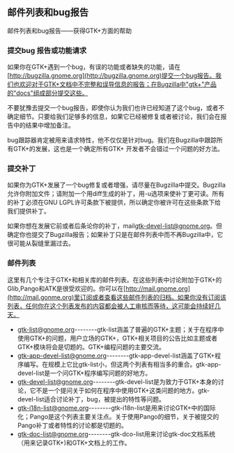 ## 邮件列表和bug报告
邮件列表和bug报告——获得GTK+方面的帮助

### 提交bug 报告或功能请求
如果你在GTK+遇到一个bug，有误的功能或者缺失的功能，请在[http://bugzilla.gnome.org](http://bugzilla.gnome.org)提交一个bug报告。我们也欢迎对于GTK+文档中不完整和误导信息的报告；在Bugzilla中"gtk+"产品的"docs"组成部分提交这些。

不要犹豫去提交一个bug报告，即使你认为我们也许已经知道了这个bug，或者不确定细节。只要给我们足够多的信息，如果它已经被修复或者被讨论，我们会在报告中的结果中增加备注。

bug跟踪器肯定被用来请求特性，他不仅仅是针对bug。我们在Bugzilla中跟踪所有GTK+的发展，这也是一个确定所有GTK+ 开发者不会错过一个问题的好方法。
### 提交补丁
如果你为GTK+发展了一个bug修复或者增强，请尽量在Bugzilla中提交。Bugzilla允许你附加文件；请附加一个用diff生成的补丁，用-u选项来使补丁更可读。所有的补丁必须在GNU LGPL许可条款下被提供，所以确定你被许可在这些条款下给我们提供补丁。

如果你想在发展它前或者后条论你的补丁，mail[gtk-devel-list@gnome.org](mailto:gtk-devel-list@gnome.org)。但确定你也提交了Bugzilla报告；如果补丁只是在邮件列表中而不再Bugzilla中，它很可能从裂缝里漏过去。
### 邮件列表
这里有几个专注于GTK+和相关库的邮件列表。在这些列表中讨论附加于GTK+的Glib,Pango和ATK是很受欢迎的。你可以在[http://mail.gnome.org](http://mail.gonme.org)里订阅或者查看这些邮件列表的归档。如果你没有订阅该列表，任何你在这个列表发布的内容都会被人工审核而等待，这可能会持续好几天。
* [gtk-list@gnome.org](mailto:gtk-list@gnome.org)--------gtk-list涵盖了普遍的GTK+主题；关于在程序中使用GTK+的问题，用户立场的GTK+，GTK+相关项目的公告比如主题或者GTK+模块将会是切题的。GTK+编程问题的主要交流。
* [gtk-app-devel-list@gnome.org](mailto:gtk-app-devel-list@gnome.org)--------gtk-app-devel-list涵盖了GTK+程序编写。在规模上它比gtk-list小，但这两个列表有相当多的重合。gtk-app-devel-list是一个问GTK+程序编写问题的好地方。
* [gtk-devel-list@gnome.org](mailto:gtk-devel-list@gnome.org)--------gtk-devel-list是为致力于GTK+本身的讨论，它不是一个提问关于如何在程序中使用GTK+这类问题的地方。gtk-devel-list适合讨论补丁，bug，被提出的特性等问题。
* [gtk-i18n-list@gnome.org](mailto:gtk-i18n-list@gnome.org)--------gtk-i18n-list是用来讨论GTK+中的国际化；Pango是这个列表主要关注点。关于使用Pango的细节，关于被提交的Pango补丁或者特性的讨论都是切题的。
* [gtk-doc-list@gnome.org](mailto:gtk-dco-list@gnome.org)--------gtk-dco-list用来讨论gtk-doc文档系统（用来记录GTK+)和GTK+文档上的工作。
